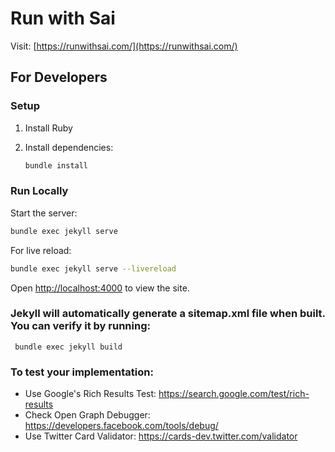 # Run with Sai

Visit: [https://runwithsai.com/](https://runwithsai.com/)

## For Developers

### Setup

1. Install Ruby
2. Install dependencies:

   ```bash
   bundle install
   ```

### Run Locally

Start the server:

```bash
bundle exec jekyll serve
```

For live reload:

```bash
bundle exec jekyll serve --livereload
```

Open [http://localhost:4000](http://localhost:4000) to view the site.


### Jekyll will automatically generate a sitemap.xml file when built. You can verify it by running:
```
 bundle exec jekyll build
```


### To test your implementation:
- Use Google's Rich Results Test: https://search.google.com/test/rich-results
- Check Open Graph Debugger: https://developers.facebook.com/tools/debug/
- Use Twitter Card Validator: https://cards-dev.twitter.com/validator





